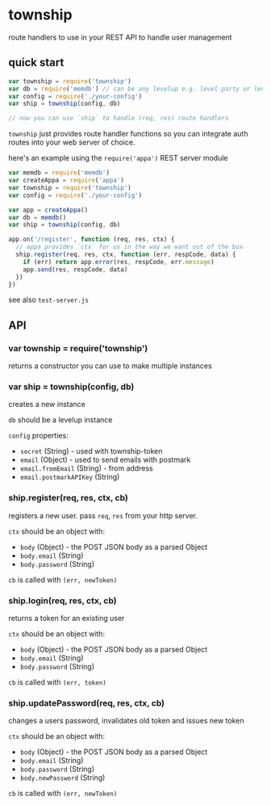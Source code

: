 # township

route handlers to use in your REST API to handle user management

## quick start

```js
var township = require('township')
var db = require('memdb') // can be any levelup e.g. level-party or level
var config = require('./your-config')
var ship = township(config, db)

// now you can use `ship` to handle (req, res) route handlers
```

`township` just provides route handler functions so you can integrate auth routes into your web server of choice.

here's an example using the `require('appa')` REST server module

```js
var memdb = require('memdb')
var createAppa = require('appa')
var township = require('township')
var config = require('./your-config')

var app = createAppa()
var db = memdb()
var ship = township(config, db)

app.on('/register', function (req, res, ctx) {
  // appa provides `ctx` for us in the way we want out of the box
  ship.register(req, res, ctx, function (err, respCode, data) {
    if (err) return app.error(res, respCode, err.message)
    app.send(res, respCode, data)
  })
})
```

see also `test-server.js`

## API

### var township = require('township')

returns a constructor you can use to make multiple instances

### var ship = township(config, db)

creates a new instance

`db` should be a levelup instance

`config` properties:

  - `secret` (String) - used with township-token
  - `email` (Object) - used to send emails with postmark
  - `email.fromEmail` (String) - from address
  - `email.postmarkAPIKey` (String)

### ship.register(req, res, ctx, cb)

registers a new user. pass `req`, `res` from your http server.

`ctx` should be an object with:

- `body` (Object) - the POST JSON body as a parsed Object
- `body.email` (String)
- `body.password` (String)

`cb` is called with `(err, newToken)`

### ship.login(req, res, ctx, cb)

returns a token for an existing user

`ctx` should be an object with:

- `body` (Object) - the POST JSON body as a parsed Object
- `body.email` (String)
- `body.password` (String)

`cb` is called with `(err, token)`

### ship.updatePassword(req, res, ctx, cb)

changes a users password, invalidates old token and issues new token

`ctx` should be an object with:

- `body` (Object) - the POST JSON body as a parsed Object
- `body.email` (String)
- `body.password` (String)
- `body.newPassword` (String)

`cb` is called with `(err, newToken)`
